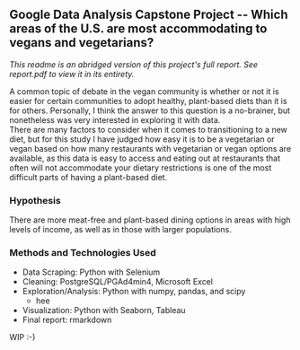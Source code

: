 ## Google Data Analysis Capstone Project -- Which areas of the U.S. are most accommodating to vegans and vegetarians?

*This readme is an abridged version of this project's full report. See report.pdf to view it in its entirety.*  
  
A common topic of debate in the vegan community is whether or not it is easier for certain communities to adopt healthy, plant-based diets than it is for others. Personally, I think the answer to this question is a no-brainer, but nonetheless was very interested in exploring it with data.  
There are many factors to consider when it comes to transitioning to a new diet, but for this study I have judged how easy it is to be a vegetarian or vegan based on how many restaurants with vegetarian or vegan options are available, as this data is easy to access and eating out at restaurants that often will not accommodate your dietary restrictions is one of the most difficult parts of having a plant-based diet.  
  
  
### Hypothesis
There are more meat-free and plant-based dining options in areas with high levels of income, as well as in those with larger populations.
  
### Methods and Technologies Used
- Data Scraping: Python with Selenium
- Cleaning: PostgreSQL/PGAd4min4, Microsoft Excel
- Exploration/Analysis: Python with numpy, pandas, and scipy
   - hee
- Visualization: Python with Seaborn, Tableau
- Final report: rmarkdown
  
WIP :-)
